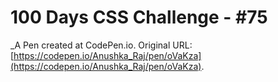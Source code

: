 # 100 Days CSS Challenge - #75 
 _A Pen created at CodePen.io. Original URL: [https://codepen.io/Anushka_Raj/pen/oVaKza](https://codepen.io/Anushka_Raj/pen/oVaKza).

 